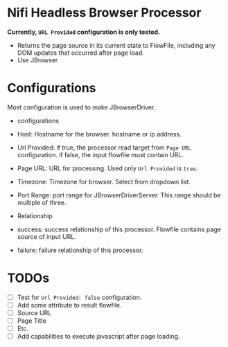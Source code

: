 Nifi Headless Browser Processor
================================

**Currently, `URL Provided` configuration is only tested.**

* Returns the page source in its current state to FlowFile, including any DOM updates that occurred after page load.
* Use JBrowser

# Configurations

Most configuration is used to make JBrowserDriver.

* configurations
 * Host: Hostname for the browser. hostname or ip address.
 * Url Provided: if true, the processor read target from `Page URL` configuration. if false, the input flowfile must contain URL.
 * Page URL: URL for processing. Used only `Url Provided` is `true`.
 * Timezone: Timezone for browser. Select from dropdown list.
 * Port Range: port range for JBrowserDriverServer. This range should be multiple of three.

* Relationship
 * success: success relationship of this processor. Flowfile contains page source of input URL.
 * failure: failure relationship of this processor.
 
# TODOs

- [ ] Test for `Url Provided: false` configuration.
- [ ] Add some attribute to result flowfile.
 - [ ] Source URL
 - [ ] Page Title
 - [ ] Etc.
- [ ] Add capabilities to execute javascript after page loading. 